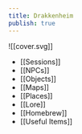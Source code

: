 ```yaml
---
title: Drakkenheim
publish: true
---
```

![[cover.svg]]
- [[Sessions]]
- [[NPCs]]
- [[Objects]]
- [[Maps]]
- [[Places]]
- [[Lore]]
- [[Homebrew]]
- [[Useful Items]]
